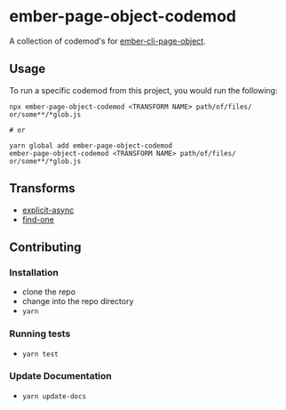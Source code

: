 # ember-page-object-codemod


A collection of codemod's for [ember-cli-page-object](https://github.com/san650/ember-cli-page-object).

## Usage

To run a specific codemod from this project, you would run the following:

```
npx ember-page-object-codemod <TRANSFORM NAME> path/of/files/ or/some**/*glob.js

# or

yarn global add ember-page-object-codemod
ember-page-object-codemod <TRANSFORM NAME> path/of/files/ or/some**/*glob.js
```

## Transforms

<!--TRANSFORMS_START-->
* [explicit-async](transforms/explicit-async/README.md)
* [find-one](transforms/find-one/README.md)
<!--TRANSFORMS_END-->

## Contributing

### Installation

* clone the repo
* change into the repo directory
* `yarn`

### Running tests

* `yarn test`

### Update Documentation

* `yarn update-docs`